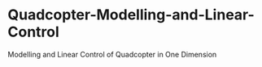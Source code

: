 # Quadcopter-Modelling-and-Linear-Control
Modelling and Linear Control of Quadcopter in One Dimension
